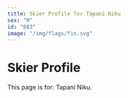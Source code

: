 ```yaml
---
title: Skier Profile for Tapani Niku
sex: "M"
id: "883"
image: "/img/flags/fin.svg" 
---
```


# Skier Profile

This page is for: Tapani Niku.
    